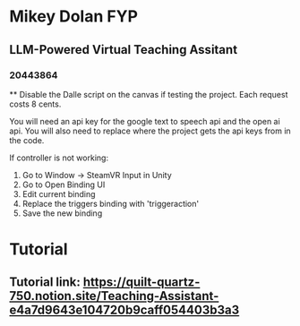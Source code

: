 # Mikey Dolan FYP
## LLM-Powered Virtual Teaching Assitant
### 20443864

** Disable the Dalle script on the canvas if testing the project. Each request costs 8 cents.

You will need an api key for the google text to speech api and the open ai api. You will also need to replace where the project gets the api keys from in the code.

If controller is not working:
1. Go to Window -> SteamVR Input in Unity
2. Go to Open Binding UI
3. Edit current binding
4. Replace the triggers binding with 'triggeraction'
5. Save the new binding

# Tutorial
## Tutorial link:  https://quilt-quartz-750.notion.site/Teaching-Assistant-e4a7d9643e104720b9caff054403b3a3
